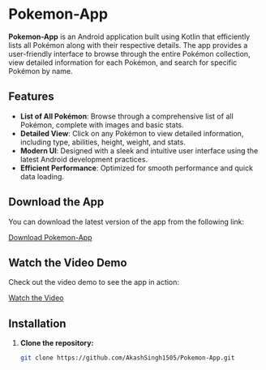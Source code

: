 # Pokemon-App

**Pokemon-App** is an Android application built using Kotlin that efficiently lists all Pokémon along with their respective details. The app provides a user-friendly interface to browse through the entire Pokémon collection, view detailed information for each Pokémon, and search for specific Pokémon by name.

## Features

- **List of All Pokémon**: Browse through a comprehensive list of all Pokémon, complete with images and basic stats.
- **Detailed View**: Click on any Pokémon to view detailed information, including type, abilities, height, weight, and stats.
- **Modern UI**: Designed with a sleek and intuitive user interface using the latest Android development practices.
- **Efficient Performance**: Optimized for smooth performance and quick data loading.

## Download the App

You can download the latest version of the app from the following link:

[Download Pokemon-App](https://drive.google.com/file/d/1eOGOSQmDaNW_lI-2N2Uf6fSISXNV-hOC/view?usp=sharing)

## Watch the Video Demo

Check out the video demo to see the app in action:

[Watch the Video](https://github.com/user-attachments/assets/da0e4c2f-cc5a-4c98-bdba-243e1481e181)

## Installation

1. **Clone the repository:**

   ```bash
   git clone https://github.com/AkashSingh1505/Pokemon-App.git
